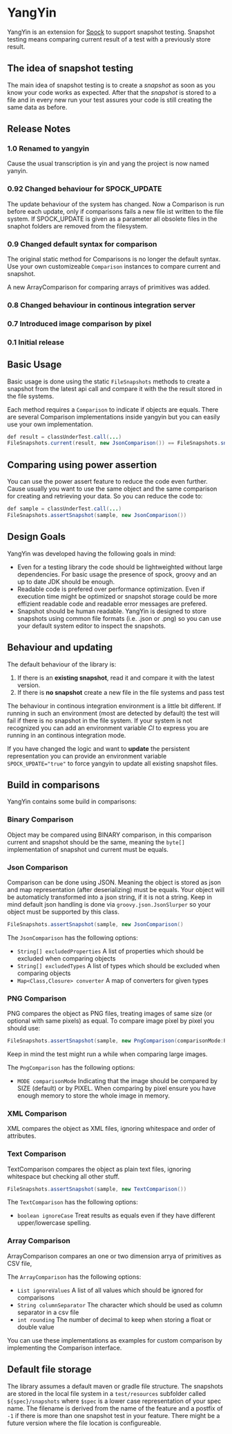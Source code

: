 # YangYin

YangYin is an extension for [Spock](https://www.spockframework.org) to support snapshot testing. Snapshot testing means comparing current result of a test with a previously store result.

## The idea of snapshot testing

The main idea of snapshot testing is to create a _snapshot_ as soon as you know your code works as expected. After that the _snapshot_ is stored to a file and in every new run your test assures your code is still creating the same data as before. 

## Release Notes

### 1.0 Renamed to yangyin

Cause the usual transcription is yin and yang the project is now named yanyin.

### 0.92 Changed behaviour for SPOCK_UPDATE

The update behaviour of the system has changed. Now a Comparison is run before each update, only if comparisons fails a new file ist written to the file system. If
SPOCK_UPDATE is given as a parameter all obsolete files in the snaphot folders are removed from the filesystem.

### 0.9 Changed default syntax for comparison

The original static method for Comparisons is no longer the default syntax. Use your own customizeable `Comparison` instances to compare current and snapshot.

A new ArrayComparison for comparing arrays of primitives was added.

### 0.8 Changed behaviour in continous integration server

### 0.7 Introduced image comparison by pixel

### 0.1 Initial release

## Basic Usage

Basic usage is done using the static `FileSnapshots` methods to create a snapshot from the latest api call and compare it with the the result stored in the file systems.

Each method requires a `Comparison` to indicate if objects are equals. There are several Comparison implementations inside yangyin but you can easily use your own implementation.

``` java
def result = classUnderTest.call(...)
FileSnapshots.current(result, new JsonComparison()) == FileSnapshots.snapshot(result, new JsonComparison())
```

## Comparing using power assertion

You can use the power assert feature to reduce the code even further. Cause usually you want to use the same object and the same comparison for creating and retrieving your data. So you can reduce the code to:
``` java
def sample = classUnderTest.call(...)
FileSnapshots.assertSnapshot(sample, new JsonComparison())
``` 

## Design Goals

YangYin was developed having the following goals in mind:

* Even for a testing library the code should be lightweighted without large dependencies. For basic usage the presence of spock, groovy and an up to date JDK should be enough.
* Readable code is prefered over performance optimization. Even if execution time might be optimized or snapshot storage could be more effizient readable code and readable error messages are prefered.
* Snapshot should be human readable. YangYin is designed to store snapshots using common file formats (i.e. .json or .png) so you can use your default system editor to inspect the snapshots. 

## Behaviour and updating

The default behaviour of the library is:

1. If there is an **existing snapshot**, read it and compare it with the latest version.
2. If there is **no snapshot** create a new file in the file systems and pass test

The behaviour in continous integration environment is a little bit different. If running in such an environment (most are detected by default) the test will fail if there is no snapshot in the file system. If your system is not recognized you can add an environment variable _CI_ to express you are running in an continous integration mode.

If you have changed the logic and want to **update** the persistent representation you can provide an environment variable `SPOCK_UPDATE="true"` to force yangyin  to update all existing snapshot files.

## Build in comparisons

YangYin contains some build in comparisons:

### Binary Comparison
Object may be compared using BINARY comparison, in this comparison current and snapshot should be the same, meaning the `byte[]` implementation of snapshot und current must be equals.

### Json Comparison
Comparison can be done using JSON. Meaning the object is stored as json and map representation (after deserializing) must be equals. Your object will be automaticly transformed into a json string, if it is not a string. Keep in mind default json handling is done via `groovy.json.JsonSlurper` so your object must be supported by this class.
``` java
FileSnapshots.assertSnapshot(sample, new JsonComparison()
``` 

The `JsonComparison` has the following options:
* `String[] excludedProperties` A list of properties which should be excluded when comparing objects
* `String[] excludedTypes` A list of types which should be excluded when comparing objects
* `Map<Class,Closure> converter` A map of converters for given types

### PNG Comparison
PNG compares the object as PNG files, treating images of same size (or optional with same pixels) as equal.
To compare image pixel by pixel you should use:
``` java
FileSnapshots.assertSnapshot(sample, new PngComparison(comparisonMode:PngComparison.PIXEL)
``` 
Keep in mind the test might run a while when comparing large images.

The `PngComparison` has the following options:
* `MODE comparisonMode` Indicating that the image should be compared by SIZE (default) or by PIXEL. When comparing by pixel ensure you have enough memory to store the whole image in memory.

### XML Comparison
XML compares the object as XML files, ignoring whitespace and order of attributes.

### Text Comparison
TextComparison compares the object as plain text files, ignoring whitespace but checking all other stuff. 
``` java
FileSnapshots.assertSnapshot(sample, new TextComparison())      
``` 

The `TextComparison` has the following options:
* `boolean ignoreCase` Treat results as equals even if they have different upper/lowercase spelling.

### Array Comparison
ArrayComparison compares an one or two dimension arrya of primitives as CSV file, 

The `ArrayComparison` has the following options:
* `List ignoreValues` A list of all values which should be ignored for comparisons
* `String columnSeparator` The character which should be used as column separator in a csv file
* `int rounding` The number of decimal to keep when storing a float or double value


You can use these implementations as examples for custom comparison by implementing the Comparison interface.

## Default file storage

The library assumes a default maven or gradle file structure. The snapshots are stored in the local file system in a `test/resources` subfolder called `${spec}/snapshots` where `$spec` is a lower case representation of your spec name. The filename is derived from the name of the feature and a postfix of `-1` if there is more than one snapshot test in your feature. There might be a future version where the file location is configureable.
